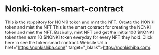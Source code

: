 # Nonki-token-smart-contract
This is the respsitory for NONKI token and mint the NFT.
Create the NONKI token and mint the NFT This is the smart contract for creating the NONKI token and mint the NFT. 
Basically, mint NFT and get the initial 100 $NONKI token then earn 10 $NONKI token everyday for every NFT they hold. Click here to see the token smart contract.
Website Url a href="https://nonkishiba.com/" target="_blank">https://nonkishiba.com/</a>.
